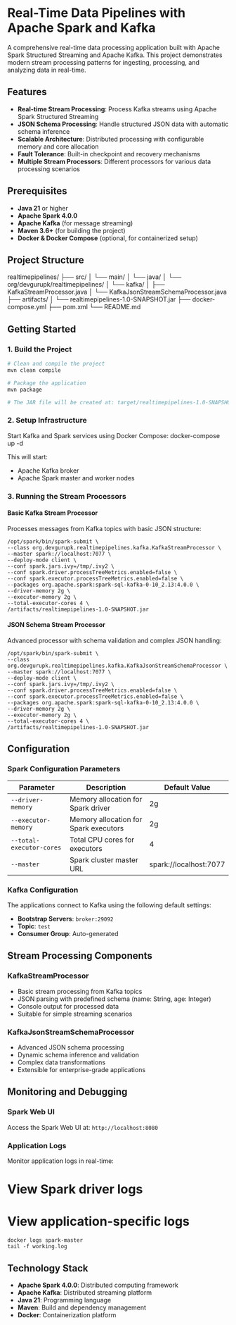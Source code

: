 # Real-Time Data Pipelines with Apache Spark and Kafka

A comprehensive real-time data processing application built with Apache Spark Structured Streaming and Apache Kafka. This project demonstrates modern stream processing patterns for ingesting, processing, and analyzing data in real-time.

## Features

- **Real-time Stream Processing**: Process Kafka streams using Apache Spark Structured Streaming
- **JSON Schema Processing**: Handle structured JSON data with automatic schema inference
- **Scalable Architecture**: Distributed processing with configurable memory and core allocation
- **Fault Tolerance**: Built-in checkpoint and recovery mechanisms
- **Multiple Stream Processors**: Different processors for various data processing scenarios

## Prerequisites

- **Java 21** or higher
- **Apache Spark 4.0.0**
- **Apache Kafka** (for message streaming)
- **Maven 3.6+** (for building the project)
- **Docker & Docker Compose** (optional, for containerized setup)

## Project Structure
realtimepipelines/ ├── src/ │ └── main/ │ └── java/ │ └── org/devgurupk/realtimepipelines/ │ └── kafka/ │ ├── KafkaStreamProcessor.java │ └── KafkaJsonStreamSchemaProcessor.java ├── artifacts/ │ └── realtimepipelines-1.0-SNAPSHOT.jar ├── docker-compose.yml ├── pom.xml └── README.md

## Getting Started

### 1. Build the Project

```bash
# Clean and compile the project
mvn clean compile

# Package the application
mvn package

# The JAR file will be created at: target/realtimepipelines-1.0-SNAPSHOT.jar
```

### 2. Setup Infrastructure
Start Kafka and Spark services using Docker Compose:
docker-compose up -d

This will start:
- Apache Kafka broker
- Apache Spark master and worker nodes

### 3. Running the Stream Processors
#### Basic Kafka Stream Processor
Processes messages from Kafka topics with basic JSON structure:
```shell
/opt/spark/bin/spark-submit \
--class org.devgurupk.realtimepipelines.kafka.KafkaStreamProcessor \
--master spark://localhost:7077 \
--deploy-mode client \
--conf spark.jars.ivy=/tmp/.ivy2 \
--conf spark.driver.processTreeMetrics.enabled=false \
--conf spark.executor.processTreeMetrics.enabled=false \
--packages org.apache.spark:spark-sql-kafka-0-10_2.13:4.0.0 \
--driver-memory 2g \
--executor-memory 2g \
--total-executor-cores 4 \
/artifacts/realtimepipelines-1.0-SNAPSHOT.jar
```

#### JSON Schema Stream Processor
Advanced processor with schema validation and complex JSON handling:

```shell
/opt/spark/bin/spark-submit \
--class org.devgurupk.realtimepipelines.kafka.KafkaJsonStreamSchemaProcessor \
--master spark://localhost:7077 \
--deploy-mode client \
--conf spark.jars.ivy=/tmp/.ivy2 \
--conf spark.driver.processTreeMetrics.enabled=false \
--conf spark.executor.processTreeMetrics.enabled=false \
--packages org.apache.spark:spark-sql-kafka-0-10_2.13:4.0.0 \
--driver-memory 2g \
--executor-memory 2g \
--total-executor-cores 4 \
/artifacts/realtimepipelines-1.0-SNAPSHOT.jar
```

## Configuration
### Spark Configuration Parameters

| Parameter | Description | Default Value |
| --- | --- | --- |
| `--driver-memory` | Memory allocation for Spark driver | 2g |
| `--executor-memory` | Memory allocation for Spark executors | 2g |
| `--total-executor-cores` | Total CPU cores for executors | 4 |
| `--master` | Spark cluster master URL | spark://localhost:7077 |
### Kafka Configuration
The applications connect to Kafka using the following default settings:
- **Bootstrap Servers**: `broker:29092`
- **Topic**: `test`
- **Consumer Group**: Auto-generated

## Stream Processing Components
### KafkaStreamProcessor
- Basic stream processing from Kafka topics
- JSON parsing with predefined schema (name: String, age: Integer)
- Console output for processed data
- Suitable for simple streaming scenarios

### KafkaJsonStreamSchemaProcessor
- Advanced JSON schema processing
- Dynamic schema inference and validation
- Complex data transformations
- Extensible for enterprise-grade applications

## Monitoring and Debugging
### Spark Web UI
Access the Spark Web UI at: `http://localhost:8080`
### Application Logs
Monitor application logs in real-time:
# View Spark driver logs


# View application-specific logs
```shell
docker logs spark-master
tail -f working.log
```

## Technology Stack
- **Apache Spark 4.0.0**: Distributed computing framework
- **Apache Kafka**: Distributed streaming platform
- **Java 21**: Programming language
- **Maven**: Build and dependency management
- **Docker**: Containerization platform


